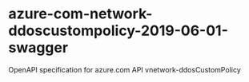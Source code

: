 # azure-com-network-ddoscustompolicy-2019-06-01-swagger
OpenAPI specification for azure.com API vnetwork-ddosCustomPolicy
